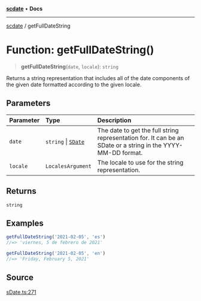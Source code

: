 [**scdate**](../README.md) • **Docs**

---

[scdate](../README.md) / getFullDateString

# Function: getFullDateString()

> **getFullDateString**(`date`, `locale`): `string`

Returns a string representation that includes all of the date components of
the given date formatted according to the given locale.

## Parameters

| Parameter | Type                                       | Description                                                                                                  |
| :-------- | :----------------------------------------- | :----------------------------------------------------------------------------------------------------------- |
| `date`    | `string` \| [`SDate`](../classes/SDate.md) | The date to get the full string representation for. It can be an SDate or a string in the YYYY-MM-DD format. |
| `locale`  | `LocalesArgument`                          | The locale to use for the string representation.                                                             |

## Returns

`string`

## Examples

```ts
getFullDateString('2021-02-05', 'es')
//=> 'viernes, 5 de febrero de 2021'
```

```ts
getFullDateString('2021-02-05', 'en')
//=> 'Friday, February 5, 2021'
```

## Source

[sDate.ts:271](https://github.com/ericvera/scdate/blob/main/src/sDate.ts#L271)
